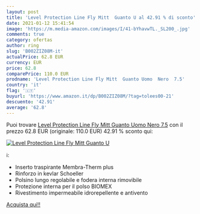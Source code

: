 ```yaml
---
layout: post
title: 'Level Protection Line Fly Mitt  Guanto U al 42.91 % di sconto'
date: 2021-01-12 15:41:54
image: 'https://m.media-amazon.com/images/I/41-bYhavwTL._SL200_.jpg'
comments: true
category: ofertas
author: ring
slug: 'B002ZIZ08M-it'
actualPrice: 62.8 EUR
currency: EUR
price: 62.8
comparePrice: 110.0 EUR
prodname: 'Level Protection Line Fly Mitt  Guanto Uomo  Nero  7.5'
country: 'it'
flag: '🇮🇹'
buyurl: 'https://www.amazon.it/dp/B002ZIZ08M/?tag=tolees00-21'
descuento: '42.91'
average: '62.8'
---
```


Puoi trovare [Level Protection Line Fly Mitt  Guanto Uomo  Nero  7.5](https://www.amazon.it/dp/B002ZIZ08M/?tag=tolees00-21) con il prezzo 62.8 EUR (originale: 110.0 EUR) 42.91 % sconto qui:

[![Level Protection Line Fly Mitt  Guanto U](https://m.media-amazon.com/images/I/41-bYhavwTL._SL200_.jpg)](https://www.amazon.it/dp/B002ZIZ08M/?tag=tolees00-21)

ℹ️:

- Inserto traspirante Membra-Therm plus
- Rinforzo in kevlar Schoeller
- Polsino lungo regolabile e fodera interna rimovibile
- Protezione interna per il polso BIOMEX
- Rivestimento impermeabile idrorepellente e antivento

[Acquista qui!!](https://www.amazon.it/dp/B002ZIZ08M/?tag=tolees00-21)
